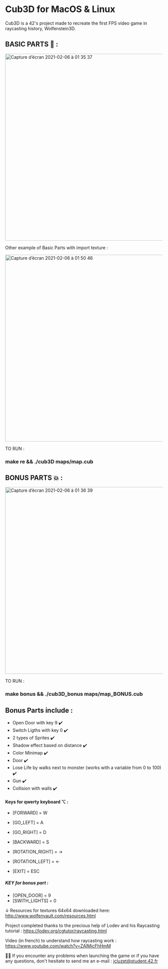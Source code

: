# Cub3D for MacOS & Linux

Cub3D is a 42's project made to recreate the first FPS video game in raycasting history, Wolfenstein3D.

## BASIC PARTS 📝 : 

<img width="595" alt="Capture d’écran 2021-02-06 à 01 35 37" src="https://user-images.githubusercontent.com/55356071/107102932-34d9e400-681c-11eb-8725-83c48bcec282.png">

Other example of Basic Parts with import texture :

<img width="595" alt="Capture d’écran 2021-02-06 à 01 50 46" src="https://user-images.githubusercontent.com/55356071/107103396-c8f87b00-681d-11eb-8778-12f80834caee.png">
 
 TO RUN : 
 ###     make re && ./cub3D maps/map.cub

## BONUS PARTS 💥 :

<img width="595" alt="Capture d’écran 2021-02-06 à 01 36 39" src="https://user-images.githubusercontent.com/55356071/107102984-5dfa7480-681c-11eb-8925-040797c889bc.png">
 
 TO RUN : 
 ###     make bonus && ./cub3D_bonus maps/map_BONUS.cub

## Bonus Parts include :

- Open Door with key 9 ✔️
- Switch Ligths with key 0 ✔️
- 2 types of Sprites ✔️
- Shadow effect based on distance ✔️
- Color Minimap ✔️
- Door ✔️
- Lose Life by walks next to monster (works with a variable from 0 to 100) ✔️
- Gun ✔️
- Collision with walls ✔️

#### Keys for qwerty keyboard ⌥ : 

 - [FORWARD]  =  W
 - [GO_LEFT]  =  A
 - [GO_RIGHT] =  D
 - [BACKWARD] =  S
 
 - [ROTATION_RIGHT]  =  →
 - [ROTATION_LEFT]   =  ←
 - [EXIT]            =  ESC
 
##### KEY for bonus part :

 - [OPEN_DOOR]     =  9
 - [SWITH_LIGHTS]  =  0

↓ Resources for textures 64x64 downloaded here: http://www.wolfenvault.com/resources.html

Project completed thanks to the precious help of Lodev and his Raycasting tutorial : https://lodev.org/cgtutor/raycasting.html

Video (in french) to understand how raycasting work : https://www.youtube.com/watch?v=ZAlMicFhHmM

👋🏼 If you encounter any problems when launching the game or if you have any questions, don't hesitate to send me an e-mail : jcluzet@student.42.fr
